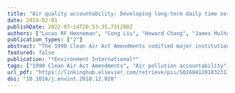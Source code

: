 ```yaml
---
title: "Air quality accountability: Developing long-term daily time series of pollutant changes and uncertainties in Atlanta, Georgia resulting from the 1990 Clean Air Act Amendments"
date: 2019-02-01
publishDate: 2022-07-14T20:53:35.731200Z
authors: ["Lucas RF Henneman", "Cong Liu", "Howard Chang", "James Mulholland", "Paige Tolbert", "Armistead Russell"]
publication_types: ["2"]
abstract: "The 1990 Clean Air Act Amendments codified major institutional changes relating to the management of air pollutants in the United States. Recent research years has attributed reduced emissions over the past two decades to regulations enacted under these Amendments, but none have separated long-term daily impacts of individual regulatory programs on multiple source categories under a consistent framework. Using daily emissions and air quality measurements along with a detailed review of national and local regulations promulgated after the Amendments, we quantify daily changes in emissions and air quality attributable to regulations on electricity generating units and on-road mobile sources. To quantify daily changes, we develop nine sets of counterfactual emissions and ambient air pollution concentration time series for 10 pollutants that assume individual regulatory programs and combinations thereof were not implemented. In addition to daily impacts, we estimate uncertainties in these results. These counterfactual daily ambient concentrations reveal high seasonality and increasing effectiveness of most regulations between 1999 and 2013. Monthly average counterfactual concentrations in scenarios that assume no new regulations on electricity generating units and mobile sources are greater than observed concentrations for all pollutants except ozone, which has seen increased wintertime concentrations accompany summertime decreases. By the end of the period, electricity generating unit emissions reductions under the Acid Rain Program and Clean Air Interstate Rule and their respective related local programs led to similar PM2.5 concentration decreases. Of the mobile source regulations, rules on gasoline and diesel vehicles led to similar reductions in annual PM2.5, and gasoline programs led to double the summertime ozone reductions as diesel programs. The nine sets of daily time series and their uncertainties were designed for use in air pollution accountability health studies."
featured: false
publication: "*Environment International*"
tags: ["1990 Clean Air Act Amendments", "Air pollution accountability", "Mobile sources", "Power plants", "Regulation"]
url_pdf: "https://linkinghub.elsevier.com/retrieve/pii/S0160412018323110"
doi: "10.1016/j.envint.2018.12.028"
---
```


